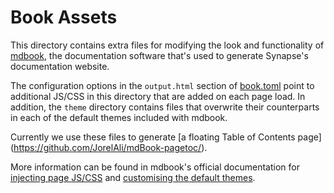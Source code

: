# Book Assets

This directory contains extra files for modifying the look and functionality of 
[mdbook](https://github.com/rust-lang/mdBook), the documentation software that's
used to generate Synapse's documentation website.

The configuration options in the `output.html` section of [book.toml](../../book.toml)
point to additional JS/CSS in this directory that are added on each page load. In
addition, the `theme` directory contains files that overwrite their counterparts in
each of the default themes included with mdbook.

Currently we use these files to generate [a floating Table of Contents page]
(https://github.com/JorelAli/mdBook-pagetoc/).

More information can be found in mdbook's official documentation for
[injecting page JS/CSS](https://rust-lang.github.io/mdBook/format/config.html)
and
[customising the default themes](https://rust-lang.github.io/mdBook/format/theme/index.html).